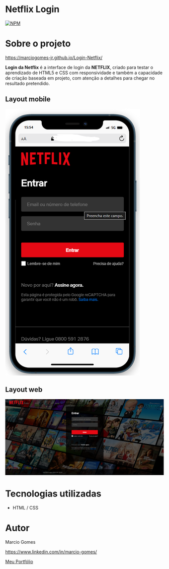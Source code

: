 # Netflix Login
[![NPM](https://img.shields.io/npm/l/react)](https://github.com/MarcioGomes-Jr/Login-Netflix/blob/main/LICENSE) 

# Sobre o projeto

https://marciogomes-jr.github.io/Login-Netflix/

**Login da Netflix** é a interface de login da **NETFLIX**, criado para testar o aprendizado de HTML5 e CSS com responsividade e também a capacidade de criação baseada em projeto, com atenção a detalhes para chegar no resultado pretendido.

## Layout mobile
![Mobile 1](https://github.com/MarcioGomes-Jr/Login-Netflix/blob/main/assets/layout-mobile.png)

## Layout web
![Web 1](https://github.com/MarcioGomes-Jr/Login-Netflix/blob/main/assets/layout-web.png)

# Tecnologias utilizadas
- HTML / CSS 

# Autor

Marcio Gomes

https://www.linkedin.com/in/marcio-gomes/

[Meu Portfólio](https://portfolio-marcio.vercel.app/)
